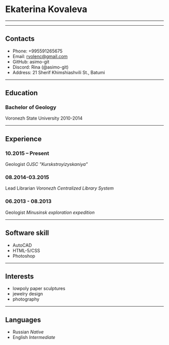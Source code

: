 # Ekaterina Kovaleva
******
******
## Contacts
* Phone: +995591265675
* Email: rvolenc@gmail.com
* GitHub: asimo-git
* Discord: Rina (@asimo-git)
* Address: 21 Sherif Khimshiashvili St., Batumi
*******
## Education
### Bachelor of Geology
Voronezh State University
2010-2014 

*****
## Experience
### 10.2015 – Present
Geologist
*OJSC "Kurskstroyizyskaniya"*
### 08.2014-03.2015
Lead Librarian
*Voronezh Centralized Library System*
### 06.2013 - 08.2013 
Geologist
*Minusinsk exploration expedition*
*****
## Software skill
* AutoCAD
* HTML-5/CSS
* Photoshop
****
## Interests
* lowpoly paper sculptures
* jewelry design
* photography
****
## Languages
* Russian *Native*
* English *Intermediate*